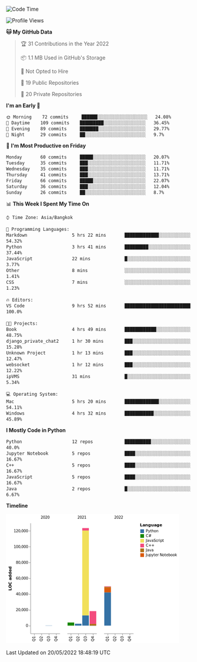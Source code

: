 <!--START_SECTION:waka-->
![Code Time](http://img.shields.io/badge/Code%20Time-0%20secs-blue)

![Profile Views](http://img.shields.io/badge/Profile%20Views-7-blue)

**🐱 My GitHub Data** 

> 🏆 31 Contributions in the Year 2022
 > 
> 📦 1.1 MB Used in GitHub's Storage 
 > 
> 🚫 Not Opted to Hire
 > 
> 📜 19 Public Repositories 
 > 
> 🔑 20 Private Repositories  
 > 
**I'm an Early 🐤** 

```text
🌞 Morning    72 commits     ██████░░░░░░░░░░░░░░░░░░░   24.08% 
🌆 Daytime    109 commits    █████████░░░░░░░░░░░░░░░░   36.45% 
🌃 Evening    89 commits     ███████░░░░░░░░░░░░░░░░░░   29.77% 
🌙 Night      29 commits     ██░░░░░░░░░░░░░░░░░░░░░░░   9.7%

```
📅 **I'm Most Productive on Friday** 

```text
Monday       60 commits     █████░░░░░░░░░░░░░░░░░░░░   20.07% 
Tuesday      35 commits     ███░░░░░░░░░░░░░░░░░░░░░░   11.71% 
Wednesday    35 commits     ███░░░░░░░░░░░░░░░░░░░░░░   11.71% 
Thursday     41 commits     ███░░░░░░░░░░░░░░░░░░░░░░   13.71% 
Friday       66 commits     █████░░░░░░░░░░░░░░░░░░░░   22.07% 
Saturday     36 commits     ███░░░░░░░░░░░░░░░░░░░░░░   12.04% 
Sunday       26 commits     ██░░░░░░░░░░░░░░░░░░░░░░░   8.7%

```


📊 **This Week I Spent My Time On** 

```text
⌚︎ Time Zone: Asia/Bangkok

💬 Programming Languages: 
Markdown                 5 hrs 22 mins       █████████████░░░░░░░░░░░░   54.32% 
Python                   3 hrs 41 mins       █████████░░░░░░░░░░░░░░░░   37.44% 
JavaScript               22 mins             █░░░░░░░░░░░░░░░░░░░░░░░░   3.77% 
Other                    8 mins              ░░░░░░░░░░░░░░░░░░░░░░░░░   1.41% 
CSS                      7 mins              ░░░░░░░░░░░░░░░░░░░░░░░░░   1.23%

🔥 Editors: 
VS Code                  9 hrs 52 mins       █████████████████████████   100.0%

🐱‍💻 Projects: 
Book                     4 hrs 49 mins       ████████████░░░░░░░░░░░░░   48.75% 
django_private_chat2     1 hr 30 mins        ███░░░░░░░░░░░░░░░░░░░░░░   15.28% 
Unknown Project          1 hr 13 mins        ███░░░░░░░░░░░░░░░░░░░░░░   12.47% 
websocket                1 hr 12 mins        ███░░░░░░░░░░░░░░░░░░░░░░   12.22% 
ipVMS                    31 mins             █░░░░░░░░░░░░░░░░░░░░░░░░   5.34%

💻 Operating System: 
Mac                      5 hrs 20 mins       █████████████░░░░░░░░░░░░   54.11% 
Windows                  4 hrs 32 mins       ███████████░░░░░░░░░░░░░░   45.89%

```

**I Mostly Code in Python** 

```text
Python                   12 repos            ██████████░░░░░░░░░░░░░░░   40.0% 
Jupyter Notebook         5 repos             ████░░░░░░░░░░░░░░░░░░░░░   16.67% 
C++                      5 repos             ████░░░░░░░░░░░░░░░░░░░░░   16.67% 
JavaScript               5 repos             ████░░░░░░░░░░░░░░░░░░░░░   16.67% 
Java                     2 repos             █░░░░░░░░░░░░░░░░░░░░░░░░   6.67%

```


**Timeline**

![Chart not found](https://raw.githubusercontent.com/pntt3011/pntt3011/main/charts/bar_graph.png) 


 Last Updated on 20/05/2022 18:48:19 UTC
<!--END_SECTION:waka-->
